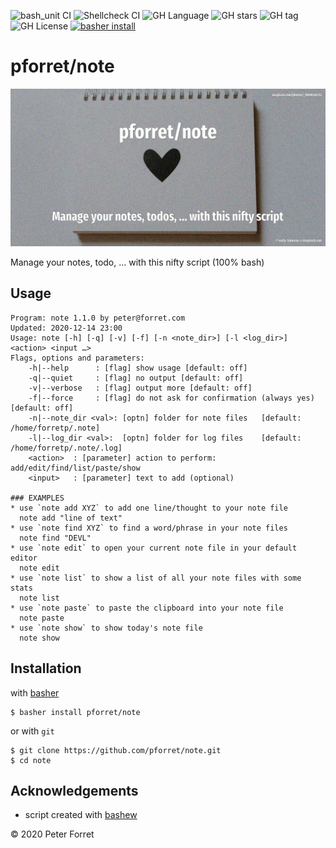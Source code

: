 ![bash_unit CI](https://github.com/pforret/note/workflows/bash_unit%20CI/badge.svg)
![Shellcheck CI](https://github.com/pforret/note/workflows/Shellcheck%20CI/badge.svg)
![GH Language](https://img.shields.io/github/languages/top/pforret/note)
![GH stars](https://img.shields.io/github/stars/pforret/note)
![GH tag](https://img.shields.io/github/v/tag/pforret/note)
![GH License](https://img.shields.io/github/license/pforret/note)
[![basher install](https://img.shields.io/badge/basher-install-white?logo=gnu-bash&style=flat)](https://basher.gitparade.com/package/)

# pforret/note

![](note.jpg)

Manage your notes, todo, ... with this nifty script (100% bash)

## Usage

    Program: note 1.1.0 by peter@forret.com
    Updated: 2020-12-14 23:00
    Usage: note [-h] [-q] [-v] [-f] [-n <note_dir>] [-l <log_dir>] <action> <input …>
    Flags, options and parameters:
        -h|--help      : [flag] show usage [default: off]
        -q|--quiet     : [flag] no output [default: off]
        -v|--verbose   : [flag] output more [default: off]
        -f|--force     : [flag] do not ask for confirmation (always yes) [default: off]
        -n|--note_dir <val>: [optn] folder for note files   [default: /home/forretp/.note]
        -l|--log_dir <val>:  [optn] folder for log files    [default: /home/forretp/.note/.log]
        <action>  : [parameter] action to perform: add/edit/find/list/paste/show
        <input>   : [parameter] text to add (optional)
    
    ### EXAMPLES
    * use `note add XYZ` to add one line/thought to your note file
      note add "line of text"
    * use `note find XYZ` to find a word/phrase in your note files
      note find "DEVL"
    * use `note edit` to open your current note file in your default editor
      note edit
    * use `note list` to show a list of all your note files with some stats
      note list
    * use `note paste` to paste the clipboard into your note file
      note paste
    * use `note show` to show today's note file
      note show
      

## Installation

with [basher](https://github.com/basherpm/basher)

	$ basher install pforret/note

or with `git`

	$ git clone https://github.com/pforret/note.git
	$ cd note

## Acknowledgements

* script created with [bashew](https://github.com/pforret/bashew)

&copy; 2020 Peter Forret

